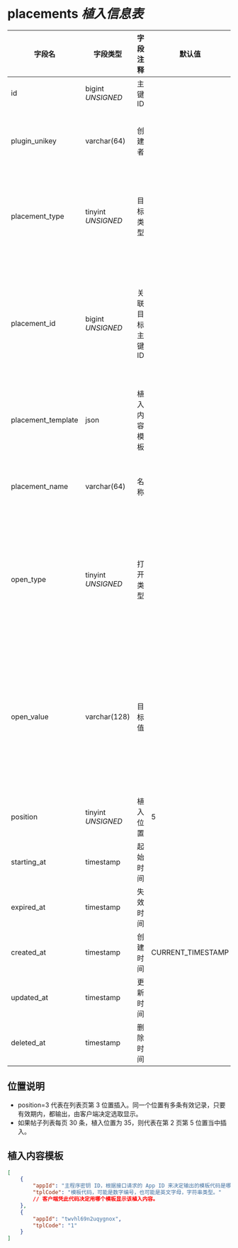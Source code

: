 # placements *植入信息表*

| 字段名 | 字段类型 | 字段注释 | 默认值 | 可空 | 备注 |
| --- | --- | --- | --- | --- | --- |
| id | bigint *UNSIGNED* | 主键 ID | | NO | 自动递增 |
| plugin_unikey | varchar(64) | 创建者 |  | NO | 该条记录哪个插件创建的<br>关联字段 [plugins->unikey](../plugins/plugins.md) |
| placement_type | tinyint *UNSIGNED* | 目标类型 |  | NO | 1.用户 / 2.小组 / 3.话题 / 4.帖子 / 5.评论<br>读取哪种内容作为列表页参数 |
| placement_id | bigint *UNSIGNED* | 关联目标主键 ID |  | NO | 1.关联字段 users->id<br>2.关联字段 groups->id<br>3.关联字段 hashtags->id<br>4.关联字段 posts->id<br>5.关联字段 comments->id |
| placement_template | json | 植入内容模板 |  | NO | 自定义编号，来源于使用的客户端 |
| placement_name | varchar(64) | 名称 |  | NO | **多语言**<br>比如：赞助商、广告、你可能感兴趣等 |
| open_type | tinyint *UNSIGNED* | 打开类型 |  | NO | 1.用户主页 / 2.小组详情页 / 3.话题详情页<br>4.帖子详情页 / 5.评论详情页 / 6.扩展内联框架<br>7.插件页 / 8.指定网址 |
| open_value | varchar(128) | 目标值 |  | NO | 用户、小组、话题、帖子、评论，则是对应的主键 ID<br>扩展内联框架是 `extends->id`<br>插件页是 `unikey`，指定网址是 URL |
| position | tinyint *UNSIGNED* | 植入位置 | 5 | NO |  |
| starting_at | timestamp | 起始时间 |  | YES | 为空代表立马开始 |
| expired_at | timestamp | 失效时间 |  | YES | 为空代表永久有效 |
| created_at | timestamp | 创建时间 | CURRENT_TIMESTAMP | NO |  |
| updated_at | timestamp | 更新时间 |  | YES |  |
| deleted_at | timestamp | 删除时间 |  | YES |  |


## 位置说明

- position=3 代表在列表页第 3 位置插入。同一个位置有多条有效记录，只要有效期内，都输出，由客户端决定选取显示。
- 如果帖子列表每页 30 条，植入位置为 35，则代表在第 2 页第 5 位置当中插入。

## 植入内容模板

```json
[
    {
        "appId": "主程序密钥 ID，根据接口请求的 App ID 来决定输出的模板代码是哪个",
        "tplCode": "模板代码，可能是数字编号，也可能是英文字母，字符串类型。"
        // 客户端凭此代码决定用哪个模板显示该植入内容。
    },
    {
        "appId": "twvhl69n2uqygnox",
        "tplCode": "1"
    }
]
```